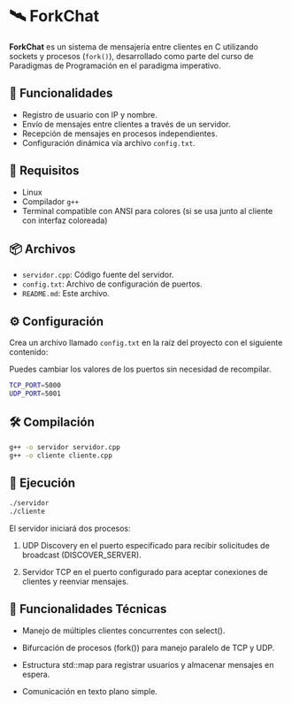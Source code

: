 # 🛰️ ForkChat

**ForkChat** es un sistema de mensajería entre clientes en C utilizando sockets y procesos (`fork()`), desarrollado como parte del curso de Paradigmas de Programación en el paradigma imperativo.

## 🚀 Funcionalidades
- Registro de usuario con IP y nombre.
- Envío de mensajes entre clientes a través de un servidor.
- Recepción de mensajes en procesos independientes.
- Configuración dinámica vía archivo `config.txt`.

## 🧾 Requisitos

- Linux
- Compilador `g++`
- Terminal compatible con ANSI para colores (si se usa junto al cliente con interfaz coloreada)

## 📦 Archivos

- `servidor.cpp`: Código fuente del servidor.
- `config.txt`: Archivo de configuración de puertos.
- `README.md`: Este archivo.

## ⚙️ Configuración

Crea un archivo llamado `config.txt` en la raíz del proyecto con el siguiente contenido:

Puedes cambiar los valores de los puertos sin necesidad de recompilar.

```bash
TCP_PORT=5000
UDP_PORT=5001
```

## 🛠️ Compilación

```bash
g++ -o servidor servidor.cpp
g++ -o cliente cliente.cpp
```

## 🚀 Ejecución

```bash
./servidor
./cliente
```

El servidor iniciará dos procesos:

1. UDP Discovery en el puerto especificado para recibir solicitudes de broadcast (DISCOVER_SERVER).

2. Servidor TCP en el puerto configurado para aceptar conexiones de clientes y reenviar mensajes.

## 🧠 Funcionalidades Técnicas

- Manejo de múltiples clientes concurrentes con select().

- Bifurcación de procesos (fork()) para manejo paralelo de TCP y UDP.

- Estructura std::map para registrar usuarios y almacenar mensajes en espera.

- Comunicación en texto plano simple.

